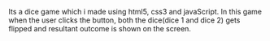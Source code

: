 Its a dice game which i made using html5, css3 and javaScript.
In this game when the user clicks the button, both the dice(dice 1 and dice 2) gets flipped and resultant outcome is shown on the screen.
